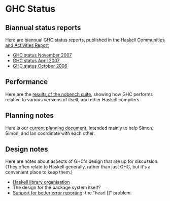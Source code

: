 # GHC Status


## Biannual status reports



Here are biannual GHC status reports, published in the [
Haskell Communities and Activities Report](http://haskell.org/communities/)


- [GHC status November 2007](status/nov07)
- [GHC status April 2007](status/april07)
- [GHC status October 2006](status/october06)

## Performance



Here are the [
results of the nobench suite](http://www.cse.unsw.edu.au/~dons/nobench/i686/results.html), showing how GHC performs relative to various versions of itself, and other Haskell compilers.


## Planning notes



Here is our [current planning document](ghc-planning), intended mainly to help Simon, Simon, and Ian coordinate with each other.


## Design notes



Here are notes about aspects of GHC's design that are up for discussion.  (They often relate to Haskell generally, rather than just GHC, but it's a convenient place to keep them.)


- [Haskell library organisation](package-reorg)
- The design for the package system itself?
- [Support for better error reporting](explicit-call-stack); the "head \[\]" problem.


 


